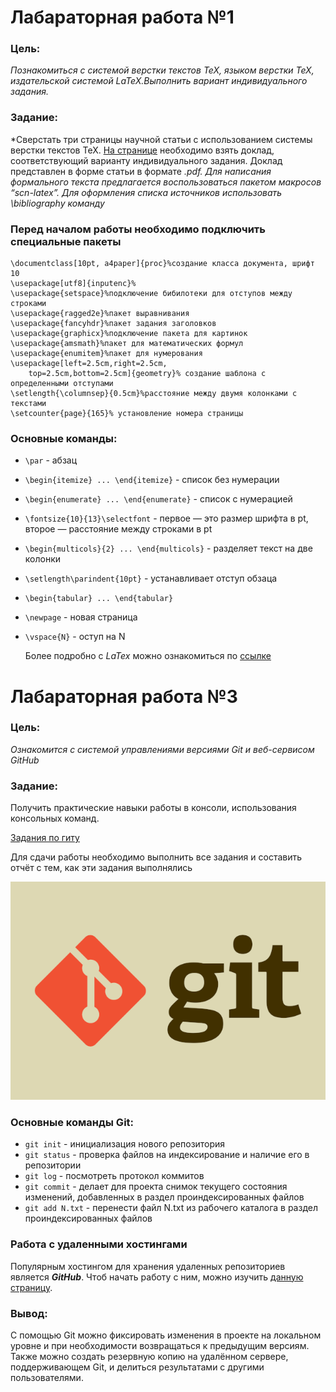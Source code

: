 # Лабараторная работа №1
### Цель:
*Познакомиться с системой верстки текстов TeX, языком верстки TeX, издательской системой LaTeX.Выполнить вариант индивидуального задания.*

### Задание:
*Сверстать три страницы научной статьи с использованием системы верстки текстов TeX. 
[На странице](https://proc.ostis.net/proc/Proceedings%20OSTIS-2024.pdf) необходимо взять доклад, соответствующий варианту индивидуального задания.
Доклад представлен в форме статьи в формате *.pdf.
Для написания формального текста предлагается воспользоваться пакетом макросов “scn-latex”. 
Для оформления списка источников использовать \bibliography команду*

### Перед началом работы необходимо подключить специальные пакеты
```
\documentclass[10pt, a4paper]{proc}%создание класса документа, шрифт 10
\usepackage[utf8]{inputenc}%
\usepackage{setspace}%подключение бибилотеки для отступов между строками
\usepackage{ragged2e}%пакет выравнивания
\usepackage{fancyhdr}%пакет задания заголовков
\usepackage{graphicx}%подключение пакета для картинок
\usepackage{amsmath}%пакет для математических формул
\usepackage{enumitem}%пакет для нумерования
\usepackage[left=2.5cm,right=2.5cm,
    top=2.5cm,bottom=2.5cm]{geometry}% создание шаблона с определенными отступами
\setlength{\columnsep}{0.5cm}%расстояние между двумя колонками с текстами
\setcounter{page}{165}% установление номера страницы
```
### Основные команды:
* `\par` - абзац
* `\begin{itemize} ... \end{itemize}` - список без нумерации
* `\begin{enumerate} ... \end{enumerate}` - список с нумерацией
* `\fontsize{10}{13}\selectfont` - первое — это размер шрифта в pt, второе — расстояние между строками в pt
* `\begin{multicols}{2} ... \end{multicols}` - разделяет текст на две колонки
* `\setlength\parindent{10pt}` - устанавливает отступ обзаца
* `\begin{tabular} ... \end{tabular}`
* `\newpage` - новая страница
* `\vspace{N}` - оступ на N

  Более подробно с _LaTex_ можно ознакомиться по [ссылке](https://www.overleaf.com/learn/latex/Learn_LaTeX_in_30_minutes)
# Лабараторная работа №3
### Цель:
*Ознакомится с системой управлениями версиями Git и веб-сервисом GitHub*

### Задание:
Получить практические навыки работы в консоли, использования консольных команд.

[Задания по гиту](https://docs.google.com/document/d/1pkqZWOlte5j6PuPpz7w03tPkw64ctuUwELoI-qctYVQ/edit?tab=t.0)

Для сдачи работы необходимо выполнить все задания и составить отчёт с тем, как эти задания выполнялись

<p  align="left"><img src="4ce8bc99-git.png" ></p>

### Основные команды Git:
* `git init` - инициализация нового репозитория
* `git status` - проверка файлов на индексирование и наличие его в репозитории
* `git log` - посмотреть протокол коммитов
* `git commit` - делает для проекта снимок текущего состояния изменений, добавленных в раздел проиндексированных файлов
* `git add N.txt` - перенести файл N.txt из рабочего каталога в раздел проиндексированных файлов


### Работа с удаленными хостингами

Популярным хостингом для хранения удаленных репозиториев является *__GitHub__*.
Чтоб начать работу с ним, можно изучить [данную страницу](https://ru.hexlet.io/courses/intro_to_git/lessons/github/theory_unit).

### Вывод:

С помощью Git можно фиксировать изменения в проекте на локальном уровне и при необходимости возвращаться к предыдущим версиям. Также можно создать резервную копию на удалённом сервере, поддерживающем Git, и делиться результатами с другими пользователями.
